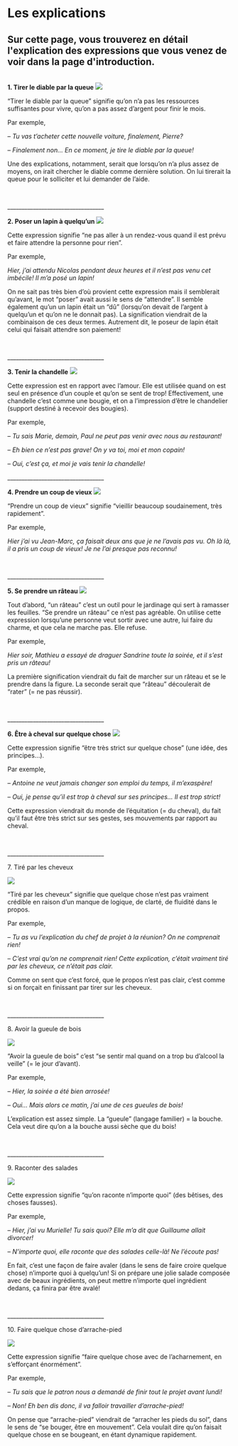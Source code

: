 
<h1>Les explications</h1>
<h2>Sur cette page, vous trouverez en détail l'explication des expressions que vous venez de voir dans la page d'introduction.</h2>
  <br>
  <b>1. Tirer le diable par la queue</b>
  <img src="https://user-images.githubusercontent.com/94960769/150658792-b60625db-880c-4587-b7b8-6a6e2244fee0.jpg">
  <p>“Tirer le diable par la queue” signifie qu’on n’a pas les ressources suffisantes pour vivre, qu’on a pas assez d’argent pour finir le mois.</p>
  <p>Par exemple,</p>
  <i>– Tu vas t’acheter cette nouvelle voiture, finalement, Pierre?
  <p>– Finalement non… En ce moment, je tire le diable par la queue!</i>
  <p>Une des explications, notamment, serait que lorsqu’on n’a plus assez de moyens, on irait chercher le diable comme dernière solution. On lui tirerait la queue pour le solliciter et lui demander de l’aide.</p>
  <br>
  <p>__________________________________</p>
  <b>2. Poser un lapin à quelqu’un</b>
  <img src="https://user-images.githubusercontent.com/94960769/150658804-d4e15e26-eae5-4333-831d-71edaa71bed0.jpg">
  <p>Cette expression signifie “ne pas aller à un rendez-vous quand il est prévu et faire attendre la personne pour rien”.</p>
  <p>Par exemple,</p>
  <i>Hier, j’ai attendu Nicolas pendant deux heures et il n’est pas venu cet imbécile! Il m’a posé un lapin!</i>
  <p>On ne sait pas très bien d’où provient cette expression mais il semblerait qu’avant, le mot “poser” avait aussi le sens de “attendre”. Il semble également qu’un un lapin était un “dû” (lorsqu’on devait de l’argent à quelqu’un et qu’on ne le donnait pas). La signification viendrait de la combinaison de ces deux termes. Autrement dit, le poseur de lapin était celui qui faisait attendre son paiement!</p>
  <br>
  <p>__________________________________</p>
  <b>3. Tenir la chandelle</b>
  <img src="https://user-images.githubusercontent.com/94960769/150649521-77dfb7dd-69ac-4df9-b124-92f57782a072.jpg">
  <p>Cette expression est en rapport avec l’amour. Elle est utilisée quand on est seul en présence d’un couple et qu’on se sent de trop!
Effectivement, une chandelle c’est comme une bougie, et on a l’impression d’être le chandelier (support destiné à recevoir des bougies).</p>
  <p>Par exemple,</p>
  <i>– Tu sais Marie, demain, Paul ne peut pas venir avec nous au restaurant!
  <p>– Eh bien ce n’est pas grave! On y va toi, moi et mon copain!</p>
  <p>– Oui, c’est ça, et moi je vais tenir la chandelle!</i>
  <br>
  <p>__________________________________</p>
  <b>4. Prendre un coup de vieux</b>
  <img src="https://user-images.githubusercontent.com/94960769/150658788-1e083d49-555e-4ce5-bc74-0211e779f32b.jpg">
  <p>“Prendre un coup de vieux” signifie “vieillir beaucoup soudainement, très rapidement”.</p>
  <p>Par exemple,</p>
  <i><p>Hier j’ai vu Jean-Marc, ça faisait deux ans que je ne l’avais pas vu. Oh là là, il a pris un coup de vieux! Je ne l’ai presque pas reconnu!</p></i>
  <br>
  <p>__________________________________</p>
  <b>5. Se prendre un râteau</b>
  <img src="https://user-images.githubusercontent.com/94960769/150658784-88c70833-8448-489f-b790-30f770f86119.jpg">
  <p>Tout d’abord, “un râteau” c’est un outil pour le jardinage qui sert à ramasser les feuilles. “Se prendre un râteau” ce n’est pas agréable.
On utilise cette expression lorsqu’une personne veut sortir avec une autre, lui faire du charme, et que cela ne marche pas. Elle refuse.</p>
  <p>Par exemple,</p>
  <i>Hier soir, Mathieu a essayé de draguer Sandrine toute la soirée, et il s’est pris un râteau!</i>
  <p>La première signification viendrait du fait de marcher sur un râteau et se le prendre dans la figure. La seconde serait que “râteau” découlerait de “rater” (= ne pas réussir).</p>
  <br>
  <p>__________________________________</p>
  <b>6. Être à cheval sur quelque chose</b>
  <img src="https://user-images.githubusercontent.com/94960769/150658795-c26c9a10-18dc-481a-a3f7-50e96e05140d.jpg">
  <p>Cette expression signifie “être très strict sur quelque chose” (une idée, des principes…).</p>
  <p>Par exemple,</p>
  <i>– Antoine ne veut jamais changer son emploi du temps, il m’exaspère!
  <p>– Oui, je pense qu’il est trop à cheval sur ses principes… Il est trop strict!</i>
  <p>Cette expression viendrait du monde de l’équitation (= du cheval), du fait qu’il faut être très strict sur ses gestes, ses mouvements par rapport au cheval.</p>
  <br>
  <p>__________________________________</p>
 <p>7. Tiré par les cheveux</p>
  <img src="https://user-images.githubusercontent.com/94960769/150658797-8500c9ff-5476-42ce-b971-b60e094d47e2.jpg">
  <p>“Tiré par les cheveux” signifie que quelque chose n’est pas vraiment crédible en raison d’un manque de logique, de clarté, de fluidité dans le propos.</p>
  <p>Par exemple,</p>
  <i>– Tu as vu l’explication du chef de projet à la réunion? On ne comprenait rien!
  <p>– C’est vrai qu’on ne comprenait rien! Cette explication, c’était vraiment tiré par les cheveux, ce n’était pas clair.</i>
  <p>Comme on sent que c’est forcé, que le propos n’est pas clair, c’est comme si on forçait en finissant par tirer sur les cheveux.</p>
 <br>
 <p>__________________________________</p>
 <p>8. Avoir la gueule de bois</p>
  <img src="https://user-images.githubusercontent.com/94960769/150658799-8ae996b0-1d0d-488c-8ba5-0cccd09bd7f9.jpg">
  <p>“Avoir la gueule de bois” c’est “se sentir mal quand on a trop bu d’alcool la veille” (= le jour d’avant).</p>
  <p>Par exemple,</p>
  <i>– Hier, la soirée a été bien arrosée!
  <p>– Oui… Mais alors ce matin, j’ai une de ces gueules de bois!</i>
  <p>L’explication est assez simple. La “gueule” (langage familier) = la bouche. Cela veut dire qu’on a la bouche aussi sèche que du bois!</p>
 <br>
  <p>__________________________________</p>
 <p>9. Raconter des salades</p>
  <img src="https://user-images.githubusercontent.com/94960769/150658801-28ed0a80-2330-4877-aff2-c200274b7801.jpg">
 <p>Cette expression signifie “qu’on raconte n’importe quoi” (des bêtises, des choses fausses).</p>
  <p>Par exemple,</p>
  <i>– Hier, j’ai vu Murielle! Tu sais quoi? Elle m’a dit que Guillaume allait divorcer!
  <p>– N’importe quoi, elle raconte que des salades celle-là! Ne l’écoute pas!</i>
  <p>En fait, c’est une façon de faire avaler (dans le sens de faire croire quelque chose) n’importe quoi à quelqu’un! Si on prépare une jolie salade composée avec de beaux ingrédients, on peut mettre n’importe quel ingrédient dedans, ça finira par être avalé!</p>
  <br>
  <p>__________________________________</p>
 <p>10. Faire quelque chose d’arrache-pied</p>
  <img src="https://user-images.githubusercontent.com/94960769/150658803-252504d9-c193-4451-8bbb-bddd9b8ef8e0.jpg">
   <p>Cette expression signifie “faire quelque chose avec de l’acharnement, en s’efforçant énormément”.</p>
  <p>Par exemple,</p>
  <i>– Tu sais que le patron nous a demandé de finir tout le projet avant lundi!
  <p>– Non! Eh ben dis donc, il va falloir travailler d’arrache-pied!</i>
  <p>On pense que “arrache-pied” viendrait de “arracher les pieds du sol”, dans le sens de “se bouger, être en mouvement”. Cela voulait dire qu’on faisait quelque chose en se bougeant, en étant dynamique rapidement.</p>
  
